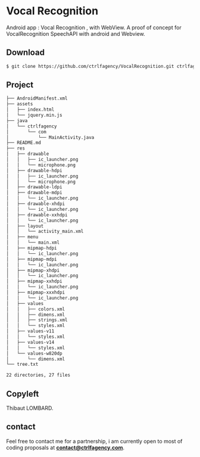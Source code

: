 # Vocal Recognition
Android app : Vocal Recognition , with WebView.
A proof of concept for VocalRecognition SpeechAPI with android and Webview.

## Download
```sh
$ git clone https://github.com/ctrlfagency/VocalRecognition.git ctrlfagency

```
## Project 
```sh
├── AndroidManifest.xml
├── assets
│   ├── index.html
│   └── jquery.min.js
├── java
│   └── ctrlfagency
│       └── com
│           └── MainActivity.java
├── README.md
├── res
│   ├── drawable
│   │   ├── ic_launcher.png
│   │   └── microphone.png
│   ├── drawable-hdpi
│   │   ├── ic_launcher.png
│   │   └── microphone.png
│   ├── drawable-ldpi
│   ├── drawable-mdpi
│   │   └── ic_launcher.png
│   ├── drawable-xhdpi
│   │   └── ic_launcher.png
│   ├── drawable-xxhdpi
│   │   └── ic_launcher.png
│   ├── layout
│   │   └── activity_main.xml
│   ├── menu
│   │   └── main.xml
│   ├── mipmap-hdpi
│   │   └── ic_launcher.png
│   ├── mipmap-mdpi
│   │   └── ic_launcher.png
│   ├── mipmap-xhdpi
│   │   └── ic_launcher.png
│   ├── mipmap-xxhdpi
│   │   └── ic_launcher.png
│   ├── mipmap-xxxhdpi
│   │   └── ic_launcher.png
│   ├── values
│   │   ├── colors.xml
│   │   ├── dimens.xml
│   │   ├── strings.xml
│   │   └── styles.xml
│   ├── values-v11
│   │   └── styles.xml
│   ├── values-v14
│   │   └── styles.xml
│   └── values-w820dp
│       └── dimens.xml
└── tree.txt

22 directories, 27 files
```
## Copyleft
Thibaut LOMBARD.

## contact
Feel free to contact me for a partnership, i am currently open to most of coding proposals at **contact@ctrlfagency.com**.


[comment]: #
   [ctrlfagency.com]: <https://ctrlfagency.com>
  
